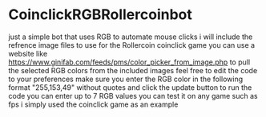 # CoinclickRGBRollercoinbot
just a simple bot that uses RGB to automate mouse clicks i will include the refrence image files to use for the Rollercoin coinclick game
you can use a website like https://www.ginifab.com/feeds/pms/color_picker_from_image.php to pull the selected RGB colors from the 
included images feel free to edit the code to your preferences make sure you enter the RGB color in the following format "255,153,49"
without quotes and click the update button to run the code you can enter up to 7 RGB values you can test it on any game such as fps
i simply used the coinclick game as an example 
